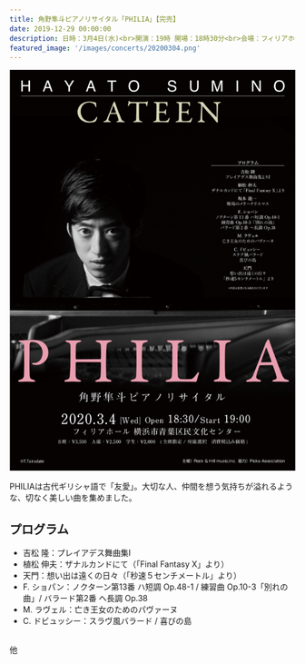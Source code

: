 ```yaml
---
title: 角野隼斗ピアノリサイタル「PHILIA」【完売】
date: 2019-12-29 00:00:00
description: 日時：3月4日(水)<br>開演：19時 開場：18時30分<br>会場：フィリアホール(神奈川県)
featured_image: '/images/concerts/20200304.png'
---
```

![](/images/concerts/20200304.png)

PHILIAは古代ギリシャ語で「友愛」。大切な人、仲間を想う気持ちが溢れるような、切なく美しい曲を集めました。

## プログラム

- 吉松 隆：プレイアデス舞曲集Ⅰ
- 植松 伸夫：ザナルカンドにて（「Final Fantasy X」より）
- 天門：想い出は遠くの日々（「秒速５センチメートル」より）
- F. ショパン：ノクターン第13番 ハ短調 Op.48-1 / 練習曲 Op.10-3「別れの曲」/ バラード第2番 ヘ長調 Op.38
- M. ラヴェル：亡き王女のためのパヴァーヌ
- C. ドビュッシー：スラヴ風バラード / 喜びの島
<br>
他
